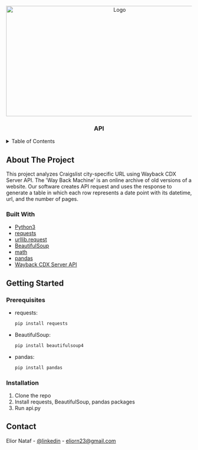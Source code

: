 <!-- PROJECT LOGO -->
<br />
<div align="center">
  <a href="https://github.com/github_username/repo_name">
    <img src="https://media.sproutsocial.com/uploads/2015/04/What-is-an-API.png" alt="Logo" width="600" height="300">
  </a>
  
<h3 align="center">API</h3>
  <p align="center">
  </p>
</div>



<!-- TABLE OF CONTENTS -->
<details>
  <summary>Table of Contents</summary>
  <ol>
    <li>
      <a href="#about-the-project">About The Project</a>
      <ul>
        <li><a href="#built-with">Built With</a></li>
      </ul>
    </li>
    <li>
      <a href="#getting-started">Getting Started</a>
      <ul>
        <li><a href="#prerequisites">Prerequisites</a></li>
        <li><a href="#installation">Installation</a></li>
      </ul>
    </li>
    <li><a href="#contact">Contact</a></li>
  </ol>
</details>



<!-- ABOUT THE PROJECT -->
## About The Project

This project analyzes Craigslist city-specific URL using Wayback CDX Server API. The 'Way Back Machine' is an online archive of old versions of a website. Our software creates API request and uses the response to generate a table in which each row represents a date point with its datetime, url, and the number of pages.

### Built With

* [Python3](https://www.python.org/)
* [requests](https://pypi.org/project/requests/)
* [urllib.request](https://docs.python.org/3/library/urllib.request.html)
* [BeautifulSoup](https://pypi.org/project/beautifulsoup4/)
* [math](https://docs.python.org/3/library/math.html)
* [pandas](https://pypi.org/project/pandas/)
* [Wayback CDX Server API](https://github.com/internetarchive/wayback/tree/master/wayback-cdx-server)


<!-- GETTING STARTED -->
## Getting Started

### Prerequisites

* requests:
  ```sh
  pip install requests
  ```

* BeautifulSoup:
  ```sh
  pip install beautifulsoup4
  ```

* pandas:
  ```sh
  pip install pandas
  ```

### Installation
   
1. Clone the repo
2. Install requests, BeautifulSoup, pandas packages
3. Run api.py
  
  
<!-- CONTACT -->
## Contact

Elior Nataf - [@linkedin](https://www.linkedin.com/in/elior) - eliorn23@gmail.com
